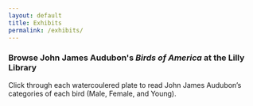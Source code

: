```yaml
---
layout: default
title: Exhibits
permalink: /exhibits/
---
```



<iiif-rangestoryboard rangeurl="https://ericayhayes.github.io/annotateiiif/birdsannotationsrange.json"></iiif-rangestoryboard>
### Browse John James Audubon's _Birds of America_ at the Lilly Library
Click through each watercoulered plate to read John James Audubon’s categories of each bird (Male, Female, and Young).
<br/>
<br/>
